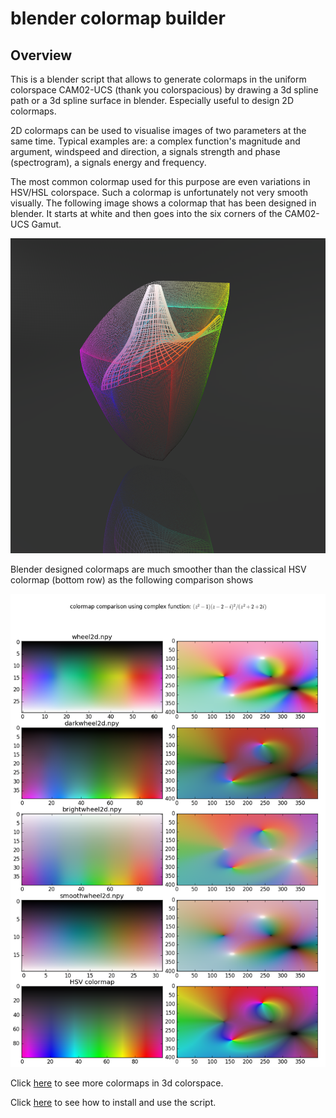 # blender colormap builder

## Overview
This is a blender script that allows to generate colormaps in the uniform
colorspace CAM02-UCS (thank you colorspacious) by drawing a 3d spline path
or a 3d spline surface in blender. Especially useful to design 2D colormaps.

2D colormaps can be used to visualise images of two parameters at the same
time. Typical examples are: a complex function's magnitude and argument,
 windspeed and direction, a signals strength and phase (spectrogram),
a signals energy and frequency.

The most common colormap used for this purpose are even variations in HSV/HSL
colorspace. Such a colormap is unfortunately not very smooth visually. The
following image shows a colormap that has been designed in blender. It
starts at white and then goes into the six corners of the CAM02-UCS Gamut.

![brightwheel2d](images/brightwheel2d.png)

Blender designed colormaps are much smoother than the classical HSV colormap
(bottom row) as the following comparison shows

![poles and zeros function](images/poles_and_zeros.png)

Click [here](gallery.md) to see more colormaps in 3d colorspace.

Click [here](install.md) to see how to install and use the script.

